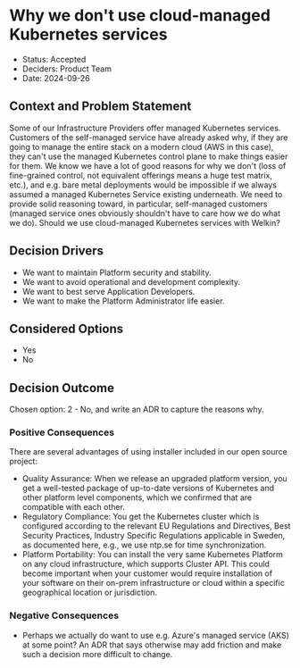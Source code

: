 # Why we don't use cloud-managed Kubernetes services

- Status: Accepted
- Deciders: Product Team
- Date: 2024-09-26

## Context and Problem Statement

Some of our Infrastructure Providers offer managed Kubernetes services.
Customers of the self-managed service have already asked why, if they are going to manage the entire stack on a modern cloud (AWS in this case), they can't use the managed Kubernetes control plane to make things easier for them.
We know we have a lot of good reasons for why we don't (loss of fine-grained control, not equivalent offerings means a huge test matrix, etc.), and e.g. bare metal deployments would be impossible if we always assumed a managed Kubernetes Service existing underneath.
We need to provide solid reasoning toward, in particular, self-managed customers (managed service ones obviously shouldn't have to care how we do what we do).
Should we use cloud-managed Kubernetes services with Welkin?

## Decision Drivers

- We want to maintain Platform security and stability.
- We want to avoid operational and development complexity.
- We want to best serve Application Developers.
- We want to make the Platform Administrator life easier.

## Considered Options

- Yes
- No

## Decision Outcome

Chosen option: 2 - No, and write an ADR to capture the reasons why.

### Positive Consequences

There are several advantages of using installer included in our open source project:

- Quality Assurance: When we release an upgraded platform version, you get a well-tested package of up-to-date versions of Kubernetes and other platform level components, which we confirmed that are compatible with each other.
- Regulatory Compliance: You get the Kubernetes cluster which is configured according to the relevant EU Regulations and Directives, Best Security Practices, Industry Specific Regulations applicable in Sweden, as documented here, e.g., we use ntp.se for time synchronization.
- Platform Portability: You can install the very same Kubernetes Platform on any cloud infrastructure, which supports Cluster API. This could become important when your customer would require installation of your software on their on-prem infrastructure or cloud within a specific geographical location or jurisdiction.

### Negative Consequences

- Perhaps we actually do want to use e.g. Azure's managed service (AKS) at some point? An ADR that says otherwise may add friction and make such a decision more difficult to change.
